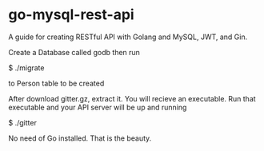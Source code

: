 # go-mysql-rest-api
A guide for creating RESTful API with Golang and MySQL, JWT, and Gin.

Create a Database called godb
then run

  $ ./migrate

to Person table to be created

After download gitter.gz, extract it. You will recieve an executable.
Run that executable and your API server will be up and running

  $ ./gitter

No need of Go installed. That is the beauty.

